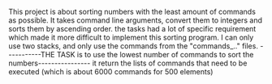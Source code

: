 This project is about sorting numbers with the least amount of commands as possible.
It takes command line arguments, convert them to integers and sorts them by ascending order.
the tasks had a lot of specific requirement which made it more difficult to implement this
sorting program. I can only use two stacks, and only use the commands from the "commands_.." files.
-----------THE TASK is to use the lowest number of commands to sort the numbers----------------
it return the lists of commands that need to be executed (which is about 6000 commands for 500 elements)